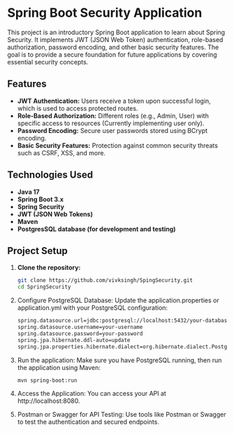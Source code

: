 # Spring Boot Security Application

This project is an introductory Spring Boot application to learn about Spring Security. It implements JWT (JSON Web Token) authentication, role-based authorization, password encoding, and other basic security features. The goal is to provide a secure foundation for future applications by covering essential security concepts.

## Features

- **JWT Authentication:** Users receive a token upon successful login, which is used to access protected routes.
- **Role-Based Authorization:** Different roles (e.g., Admin, User) with specific access to resources (Currently implementing user only).
- **Password Encoding:** Secure user passwords stored using BCrypt encoding.
- **Basic Security Features:** Protection against common security threats such as CSRF, XSS, and more.
  
## Technologies Used

- **Java 17**
- **Spring Boot 3.x**
- **Spring Security**
- **JWT (JSON Web Tokens)**
- **Maven**
- **PostgresSQL database (for development and testing)**

## Project Setup

1. **Clone the repository:**
   ```bash
   git clone https://github.com/vivksingh/SpingSecurity.git
   cd SpringSecurity
    ```
2. Configure PostgreSQL Database: Update the application.properties or application.yml with your PostgreSQL configuration:
    ```bash
    spring.datasource.url=jdbc:postgresql://localhost:5432/your-database-name
    spring.datasource.username=your-username
    spring.datasource.password=your-password
    spring.jpa.hibernate.ddl-auto=update
    spring.jpa.properties.hibernate.dialect=org.hibernate.dialect.PostgreSQLDialect
    ```
3. Run the application: Make sure you have PostgreSQL running, then run the application using Maven:
    ```bash
    mvn spring-boot:run
    ```
4. Access the Application: You can access your API at http://localhost:8080.

5. Postman or Swagger for API Testing: Use tools like Postman or Swagger to test the authentication and secured endpoints.


